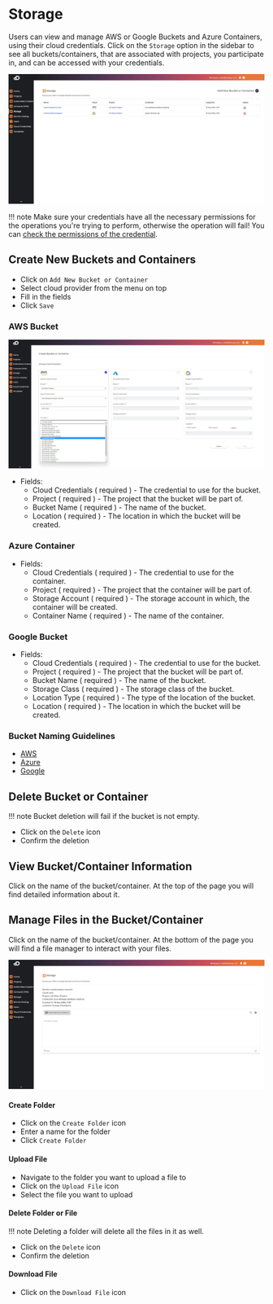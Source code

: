 # Storage

Users can view and manage AWS or Google Buckets and Azure Containers, using their cloud credentials. Click on the `Storage` option in the sidebar to see all buckets/containers, that are associated with projects, you participate in, and can be accessed with your credentials.

![Screenshot](img/storage_list.jpeg)

!!! note
    Make sure your credentials have all the necessary permissions for the operations you're trying to perform, otherwise the operation will fail! You can [check the permissions of the credential](cloud_credentials.md#check-credential-status).

## Create New Buckets and Containers

* Click on `Add New Bucket or Container`
* Select cloud provider from the menu on top
* Fill in the fields
* Click `Save`

### AWS Bucket

![Screenshot](img/Storage_Choose_Provider_Details.jpeg)

* Fields:
    * Cloud Credentials ( required ) - The credential to use for the bucket.
    * Project ( required ) - The project that the bucket will be part of.
    * Bucket Name ( required ) - The name of the bucket.
    * Location ( required ) - The location in which the bucket will be created.

### Azure Container



* Fields:
    * Cloud Credentials ( required ) - The credential to use for the container.
    * Project ( required ) - The project that the container will be part of.
    * Storage Account ( required ) - The storage account in which, the container will be created.
    * Container Name ( required ) - The name of the container.

### Google Bucket



* Fields:
    * Cloud Credentials ( required ) - The credential to use for the bucket.
    * Project ( required ) - The project that the bucket will be part of.
    * Bucket Name ( required ) - The name of the bucket.
    * Storage Class ( required ) - The storage class of the bucket.
    * Location Type ( required ) - The type of the location of the bucket.
    * Location ( required ) - The location in which the bucket will be created.

### Bucket Naming Guidelines

* <a href="https://docs.aws.amazon.com/AmazonS3/latest/userguide/bucketnamingrules.html" target="_blank">AWS</a>
* <a href="https://docs.microsoft.com/en-us/rest/api/storageservices/naming-and-referencing-containers--blobs--and-metadata#container-names" target="_blank">Azure</a>
* <a href="https://cloud.google.com/storage/docs/naming-buckets" target="_blank">Google</a>

## Delete Bucket or Container

!!! note
    Bucket deletion will fail if the bucket is not empty.

* Click on the `Delete` icon
* Confirm the deletion

## View Bucket/Container Information

Click on the name of the bucket/container. At the top of the page you will find detailed information about it.

## Manage Files in the Bucket/Container

Click on the name of the bucket/container. At the bottom of the page you will find a file manager to interact with your files.

![Screenshot](img/Storage_file_manager.png)

#### Create Folder

* Click on the `Create Folder` icon
* Enter a name for the folder
* Click `Create Folder`

#### Upload File

* Navigate to the folder you want to upload a file to
* Click on the `Upload File` icon
* Select the file you want to upload

#### Delete Folder or File

!!! note
    Deleting a folder will delete all the files in it as well.

* Click on the `Delete` icon
* Confirm the deletion

#### Download File

* Click on the `Download File` icon